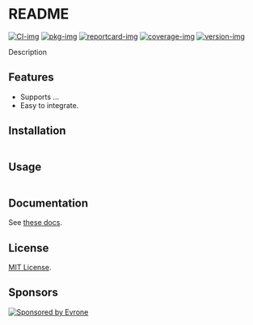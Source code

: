 # README

[![CI-img]][CI-url]
[![pkg-img]][pkg-url]
[![reportcard-img]][reportcard-url]
[![coverage-img]][coverage-url]
[![version-img]][version-url]

Description

## Features
- Supports ...
- Easy to integrate.

## Installation
```shell

```

## Usage
```go

```

## Documentation

See [these docs][pkg-url].

## License

[MIT License](LICENSE).

[CI-img]: https://github.com/neotoolkit/tonweb/workflows/CI/badge.svg
[CI-url]: https://github.com/neotoolkit/tonweb/actions
[pkg-img]: https://pkg.go.dev/badge/neotoolkit/tonweb
[pkg-url]: https://pkg.go.dev/github.com/neotoolkit/tonweb
[reportcard-img]: https://goreportcard.com/badge/neotoolkit/tonweb
[reportcard-url]: https://goreportcard.com/report/neotoolkit/tonweb
[coverage-img]: https://codecov.io/gh/neotoolkit/tonweb/branch/main/graph/badge.svg
[coverage-url]: https://codecov.io/gh/neotoolkit/tonweb
[version-img]: https://img.shields.io/github/v/release/neotoolkit/tonweb
[version-url]: https://github.com/neotoolkit/tonweb/releases

## Sponsors
<p>
  <a href="https://evrone.com/?utm_source=github&utm_campaign=neotoolkit">
    <img src="https://raw.githubusercontent.com/neotoolkit/.github/main/assets/sponsored_by_evrone.svg"
      alt="Sponsored by Evrone">
  </a>
</p>
